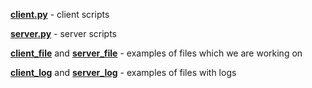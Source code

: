 [**client.py**](./client.py) - client scripts

[**server.py**](./server.py) - server scripts

[**client_file**](./client_file.txt) and [**server_file**](./server_file.txt) - examples of files which we are working on

[**client_log**](./client_log.txt) and [**server_log**](./server_log.txt) - examples of files with logs
